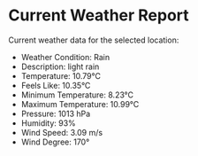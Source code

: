 # Current Weather Report
Current weather data for the selected location:
- Weather Condition: Rain
- Description: light rain
- Temperature: 10.79°C
- Feels Like: 10.35°C
- Minimum Temperature: 8.23°C
- Maximum Temperature: 10.99°C
- Pressure: 1013 hPa
- Humidity: 93%
- Wind Speed: 3.09 m/s
- Wind Degree: 170°
